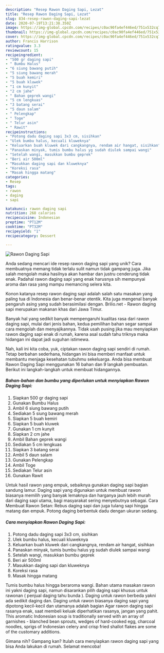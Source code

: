 ```yaml
---
description: "Resep Rawon Daging Sapi, Lezat"
title: "Resep Rawon Daging Sapi, Lezat"
slug: 834-resep-rawon-daging-sapi-lezat
date: 2020-07-19T13:21:38.350Z
image: https://img-global.cpcdn.com/recipes/c0ac90fa4ef446ed/751x532cq70/rawon-daging-sapi-foto-resep-utama.jpg
thumbnail: https://img-global.cpcdn.com/recipes/c0ac90fa4ef446ed/751x532cq70/rawon-daging-sapi-foto-resep-utama.jpg
cover: https://img-global.cpcdn.com/recipes/c0ac90fa4ef446ed/751x532cq70/rawon-daging-sapi-foto-resep-utama.jpg
author: Francis Harrison
ratingvalue: 3.3
reviewcount: 15
recipeingredient:
- "500 gr daging sapi"
- " Bumbu Halus"
- "6 siung bawang putih"
- "5 siung bawang merah"
- "5 buah kemiri"
- "5 buah kluwek"
- "1 cm kunyit"
- "2 cm jahe"
- " Bahan geprek wangi"
- "5 cm lengkuas"
- "3 batang serai"
- "5 daun salam"
- " Pelengkap"
- " Toge"
- " Telur asin"
- " Rawit"
recipeinstructions:
- "Potong dadu daging sapi 3x3 cm, sisihkan"
- "Ulek bumbu halus, kecuali kluweknya"
- "Keluarkan buah kluwek dari cangkangnya, rendam air hangat, sisihkan"
- "Panaskan minyak, tumis bumbu halus yg sudah diulek sampai wangi"
- "Setelah wangi, masukkan bumbu geprek"
- "Beri air 500ml"
- "Masukkan daging sapi dan kluweknya"
- "Koreksi rasa"
- "Masak hingga matang"
categories:
- Resep
tags:
- rawon
- daging
- sapi

katakunci: rawon daging sapi 
nutrition: 268 calories
recipecuisine: Indonesian
preptime: "PT12M"
cooktime: "PT32M"
recipeyield: "1"
recipecategory: Dessert

---
```



![Rawon Daging Sapi](https://img-global.cpcdn.com/recipes/c0ac90fa4ef446ed/751x532cq70/rawon-daging-sapi-foto-resep-utama.jpg)

Anda sedang mencari ide resep rawon daging sapi yang unik? Cara membuatnya memang tidak terlalu sulit namun tidak gampang juga. Jika salah mengolah maka hasilnya akan hambar dan justru cenderung tidak enak. Padahal rawon daging sapi yang enak harusnya sih mempunyai aroma dan rasa yang mampu memancing selera kita.

Konon katanya resep rawon daging sapi adalah salah satu masakan yang paling tua di Indonesia dan benar-benar otentik. Kita juga mengenal banyak pengaruh asing yang sudah berasimilasi dengan. Brilio.net - Rawon daging sapi merupakan makanan khas dari Jawa Timur.

Banyak hal yang sedikit banyak mempengaruhi kualitas rasa dari rawon daging sapi, mulai dari jenis bahan, kedua pemilihan bahan segar sampai cara mengolah dan menyajikannya. Tidak usah pusing jika mau menyiapkan rawon daging sapi enak di rumah, karena asal sudah tahu triknya maka hidangan ini dapat jadi suguhan istimewa.


Nah, kali ini kita coba, yuk, ciptakan rawon daging sapi sendiri di rumah. Tetap berbahan sederhana, hidangan ini bisa memberi manfaat untuk membantu menjaga kesehatan tubuhmu sekeluarga. Anda bisa membuat Rawon Daging Sapi menggunakan 16 bahan dan 9 langkah pembuatan. Berikut ini langkah-langkah untuk membuat hidangannya.

<!--inarticleads1-->

##### Bahan-bahan dan bumbu yang diperlukan untuk menyiapkan Rawon Daging Sapi:

1. Siapkan 500 gr daging sapi
1. Gunakan  Bumbu Halus
1. Ambil 6 siung bawang putih
1. Sediakan 5 siung bawang merah
1. Siapkan 5 buah kemiri
1. Siapkan 5 buah kluwek
1. Gunakan 1 cm kunyit
1. Siapkan 2 cm jahe
1. Ambil  Bahan geprek wangi
1. Sediakan 5 cm lengkuas
1. Siapkan 3 batang serai
1. Ambil 5 daun salam
1. Gunakan  Pelengkap
1. Ambil  Toge
1. Sediakan  Telur asin
1. Gunakan  Rawit


Untuk hasil rawon yang empuk, sebaiknya gunakan daging sapi bagian sandung lamur. Daging sapi yang digunakan untuk membuat rawon biasanya memilih yang banyak lemaknya dan harganya jauh lebih murah dari daging sapi utama, bagi masyarakat sering menyebutnya sebagai. Cara Membuat Rawon Setan: Rebus daging sapi dan juga tulang sapi hingga matang dan empuk. Potong daging berbentuk dadu dengan ukuran sedang. 

<!--inarticleads2-->

##### Cara menyiapkan Rawon Daging Sapi:

1. Potong dadu daging sapi 3x3 cm, sisihkan
1. Ulek bumbu halus, kecuali kluweknya
1. Keluarkan buah kluwek dari cangkangnya, rendam air hangat, sisihkan
1. Panaskan minyak, tumis bumbu halus yg sudah diulek sampai wangi
1. Setelah wangi, masukkan bumbu geprek
1. Beri air 500ml
1. Masukkan daging sapi dan kluweknya
1. Koreksi rasa
1. Masak hingga matang


Tumis bumbu halus hingga beraroma wangi. Bahan utama masakan rawon ini yakni daging sapi, namun disarankan pilih daging sapi khusus untuk rawonan ( penjual daging tahu bunda ). Daging untuk rawon berbeda yakni ada sedikit daging dan. Daging untuk rawon biasanya daging sapi yang dipotong kecil-kecil dan utamanya adalah bagian Agar rawon daging sapi rasanya enak, saat membeli keluak diperhatikan rasanya, jangan yang pahit. This aromatic Indonesian soup is traditionally served with an array of garnishes - blanched bean sprouts, wedges of hard-cooked egg, charcoal noodles, sprigs of Indonesian celery and crisp fried shallot flakes are some of the customary additions. 

Gimana nih? Gampang kan? Itulah cara menyiapkan rawon daging sapi yang bisa Anda lakukan di rumah. Selamat mencoba!
